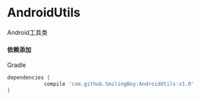 # AndroidUtils
Android工具类
#### 依赖添加
Gradle 
```groovy
dependencies {
	        compile 'com.github.SmilingBoy:AndroidUtils:v1.0'
}
```
